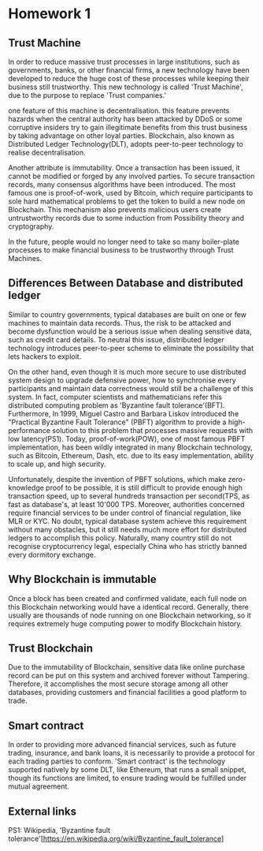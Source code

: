 # Homework 1

## Trust Machine
In order to reduce massive trust processes in large institutions, such as governments, banks, or other financial firms, a new technology have been developed to reduce the huge cost of these processes while keeping their business still trustworthy. This new technology is called 'Trust Machine', due to the purpose to replace 'Trust companies.'

one feature of this machine is decentralisation. this feature prevents hazards when the central authority has been attacked by DDoS or some corruptive insiders try to gain illegitimate benefits from this trust business by taking advantage on other loyal parties. Blockchain, also known as Distributed Ledger Technology(DLT), adopts peer-to-peer technology to realise decentralisation.

Another attribute is immutability. Once a transaction has been issued, it cannot be modified or forged by any involved parties. To secure transaction records, many consensus algorithms have been introduced. The most famous one is proof-of-work, used by Bitcoin, which require participants to sole hard mathematical problems to get the token to build a new node on Blockchain. This mechanism also prevents malicious users create untrustworthy records due to some induction from Possibility theory and cryptography.

In the future, people would no longer need to take so many boiler-plate processes to make financial business to be trustworthy through Trust Machines.

## Differences Between Database and distributed ledger

Similar to country governments, typical databases are built on one or few machines to maintain data records. Thus, the risk to be attacked and become dysfunction would be a serious issue when dealing sensitive data, such as credit card details. To neutral this issue, distributed ledger technology introduces peer-to-peer scheme to eliminate the possibility that lets hackers to exploit.

On the other hand, even though it is much more secure to use distributed system design to upgrade defensive power, how to synchronise every participants and maintain data correctness would still be a challenge of this system. In fact, computer scientists and mathematicians refer this distributed computing problem as 'Byzantine fault tolerance'(BFT). Furthermore, In 1999, Miguel Castro and Barbara Liskov introduced the "Practical Byzantine Fault Tolerance" (PBFT) algorithm to provide a high-performance solution to this problem that processes massive requests with low latency(PS1). Today, proof-of-work(POW), one of most famous PBFT implementation, has been wildly integrated in many Blockchain technology, such as Bitcoin, Ethereum, Dash, etc. due to its easy implementation, ability to scale up, and high security.

Unfortunately, despite the invention of PBFT solutions, which make zero-knowledge proof to be possible, it is still difficult to provide enough high transaction speed, up to several hundreds transaction per second(TPS, as fast as database's, at least 10'000 TPS. Moreover, authorities concerned require financial services to be under control of financial regulation, like MLR or KYC. No doubt, typical database system achieve this requirement without many obstacles, but it still needs much more effort for distributed ledgers to accomplish this policy. Naturally, many country still do not recognise cryptocurrency legal, especially China who has strictly banned every dormitory exchange.

## Why Blockchain is immutable
Once a block has been created and confirmed validate, each full node on this Blockchain networking
 would have a identical record. Generally, there usually are thousands of node running on one Blockchain networking, so it requires extremely huge computing power to modify Blockchain history.

## Trust Blockchain
Due to the immutability of Blockchain, sensitive data like online purchase record can be put on this system and archived forever without Tampering. Therefore, it accomplishes the most secure storage among all other databases, providing customers and financial facilities a good platform to trade.

## Smart contract
In order to providing more advanced financial services, such as future trading, insurance, and bank loans, it is necessarily to provide a protocol for each trading parties to conform. 'Smart contract' is the technology supported natively by some DLT, like Ethereum, that runs a small snippet, though its functions are limited, to ensure trading would be fulfilled under mutual agreement. 


## External links
PS1: Wikipedia, 'Byzantine fault tolerance'[https://en.wikipedia.org/wiki/Byzantine_fault_tolerance]

